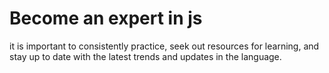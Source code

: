 # Become an expert in js
it is important to consistently practice, seek out resources for learning, and stay up to date with the latest trends and updates in the language.
